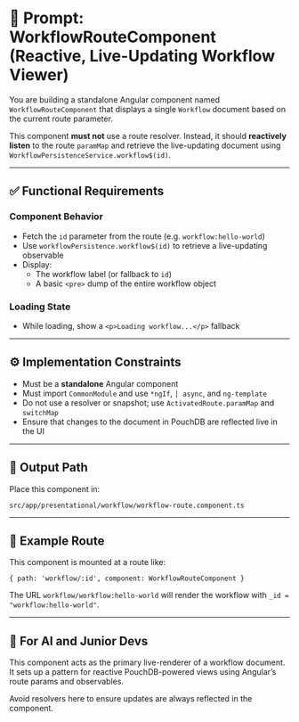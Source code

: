 # 🧠 Prompt: WorkflowRouteComponent (Reactive, Live-Updating Workflow Viewer)

You are building a standalone Angular component named `WorkflowRouteComponent` that displays a single `Workflow` document based on the current route parameter.

This component **must not** use a route resolver. Instead, it should **reactively listen** to the route `paramMap` and retrieve the live-updating document using `WorkflowPersistenceService.workflow$(id)`.

---

## ✅ Functional Requirements

### Component Behavior

- Fetch the `id` parameter from the route (e.g. `workflow:hello-world`)
- Use `workflowPersistence.workflow$(id)` to retrieve a live-updating observable
- Display:
  - The workflow label (or fallback to `id`)
  - A basic `<pre>` dump of the entire workflow object

### Loading State

- While loading, show a `<p>Loading workflow...</p>` fallback

---

## ⚙️ Implementation Constraints

- Must be a **standalone** Angular component
- Must import `CommonModule` and use `*ngIf`, `| async`, and `ng-template`
- Do not use a resolver or snapshot; use `ActivatedRoute.paramMap` and `switchMap`
- Ensure that changes to the document in PouchDB are reflected live in the UI

---

## 📁 Output Path

Place this component in:

```
src/app/presentational/workflow/workflow-route.component.ts
```

---

## 🧪 Example Route

This component is mounted at a route like:

```
{ path: 'workflow/:id', component: WorkflowRouteComponent }
```

The URL `workflow/workflow:hello-world` will render the workflow with `_id = "workflow:hello-world"`.

---

## 🤖 For AI and Junior Devs

This component acts as the primary live-renderer of a workflow document.  
It sets up a pattern for reactive PouchDB-powered views using Angular’s route params and observables.

Avoid resolvers here to ensure updates are always reflected in the component.

